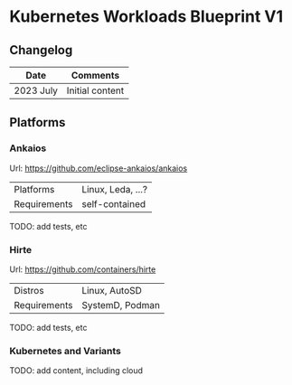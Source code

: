 # Kubernetes Workloads Blueprint V1

## Changelog

| Date      | Comments           |
| ----------| ------------------ |
| 2023 July | Initial content    |

## Platforms

### Ankaios

Url: https://github.com/eclipse-ankaios/ankaios

|              |                   |
| -------------|------------------ |
| Platforms    | Linux, Leda, ...? |
| Requirements | self-contained    |

TODO: add tests, etc

### Hirte

Url: https://github.com/containers/hirte

|               |                    |
| --------------|------------------- |
| Distros       | Linux, AutoSD      |
| Requirements  | SystemD, Podman    | 

TODO: add tests, etc

### Kubernetes and Variants

TODO: add content, including cloud

